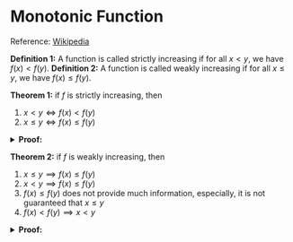 # Monotonic Function

Reference: [Wikipedia](https://en.wikipedia.org/wiki/Monotonic_function)

**Definition 1:** A function is called strictly increasing if for all $x < y$,
  we have $f(x) < f(y)$.
**Definition 2:** A function is called weakly increasing if for all $x \le y$,
  we have $f(x) \le f(y)$.

**Theorem 1:** if $f$ is strictly increasing, then

1. $x < y \Leftrightarrow f(x) < f(y)$
2. $x \le y \Leftrightarrow f(x) \le f(y)$

<details>

**<summary>Proof:</summary>**

$x < y \implies f(x) < f(y)$ by definition.

$x \le y \implies f(x) \le f(y)$:
$x \le y means either $x < y$ or $x = y$. For the first case, $f(x) < f(y)$.
For the second case, $f(x) = f(y)$, in combination, $f(x) \le f(y)$.

$f(x) < f(y) \implies x < y$:
Assume $x < y$ was not true, then $y \le x$, then $f(y) \le f(x)$,
which conflict with $f(x) < f(y)$.

$f(x) \le f(y) \implies x \le y$:
Assume $x \le y$ was not true, then $y < x$, then $f(y) < f(x)$, which conflict with $f(x) \le f(y)$.
$\square$

</details>

**Theorem 2:** if $f$ is weakly increasing, then
1. $x \le y \implies f(x) \le f(y)$
2. $x < y \implies f(x) \le f(y)$
3. $f(x) \le f(y)$ does not provide much information, especially, it is not guaranteed that $x \le y$
4. $f(x) < f(y) \implies x < y$

<details>

**<summary>Proof:</summary>**

$x \le y \implies f(x) \le f(y)$ by definition.

$x < y \implies f(x) \le f(y)$ because $x < y \implies x \le y$.

Consider $f(x) = 1$ (constant function), then $f$ is weakly increasing.
For this function, $f(x) \le f(y)$ is trivially true, and $x$ and $y$ can be arbitrary number.

$f(x) < f(y) \implies x < y$:
Assume that $x < y$ was not true, that is, $y \le x$, then $f(y) \le f(x)$,
which conflict with $f(x) < f(y)$
$\square$

</details>
